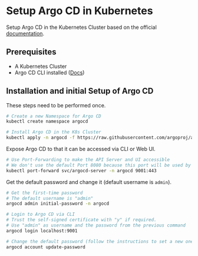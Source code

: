 # Setup Argo CD in Kubernetes

Setup Argo CD in the Kubernetes Cluster based on the official [documentation](https://argo-cd.readthedocs.io/en/stable/getting_started/#creating-apps-via-ui).

## Prerequisites

- A Kubernetes Cluster
- Argo CD CLI installed ([Docs](https://argo-cd.readthedocs.io/en/stable/getting_started/#2-download-argo-cd-cli))

## Installation and initial Setup of Argo CD

These steps need to be performed once.

```bash {"name":"Install Argo CD"}
# Create a new Namespace for Argo CD
kubectl create namespace argocd

# Install Argo CD in the K8s Cluster
kubectl apply -n argocd -f https://raw.githubusercontent.com/argoproj/argo-cd/stable/manifests/install.yaml
```

Expose Argo CD to that it can be accessed via CLI or Web UI.

```bash {"name":"Expose Argo CD via Port-Forwarding"}
# Use Port-Forwarding to make the API Server and UI accessible
# We don't use the default Port 8080 because this port will be used by other applications.
kubectl port-forward svc/argocd-server -n argocd 9001:443
```

Get the default password and change it (default username is `admin`).

```bash {"name":"Initial Setup (Change default password)"}
# Get the first-time password
# The default username is "admin"
argocd admin initial-password -n argocd

# Login to Argo CD via CLI
# Trust the self-signed certificate with "y" if required.
# Use "admin" as username and the password from the previous command
argocd login localhost:9001

# Change the default password (follow the instructions to set a new one)
argocd account update-password
```
